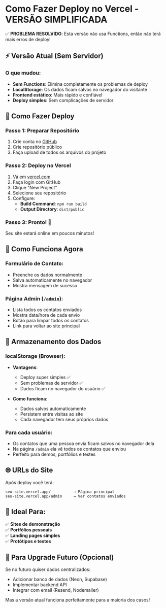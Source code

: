# Como Fazer Deploy no Vercel - VERSÃO SIMPLIFICADA

✅ **PROBLEMA RESOLVIDO**: Esta versão não usa Functions, então não terá mais erros de deploy!

## ⚡ Versão Atual (Sem Servidor)

### O que mudou:
- **Sem Functions**: Elimina completamente os problemas de deploy
- **LocalStorage**: Os dados ficam salvos no navegador do visitante
- **Frontend estático**: Mais rápido e confiável
- **Deploy simples**: Sem complicações de servidor

## 🚀 Como Fazer Deploy

### Passo 1: Preparar Repositório
1. Crie conta no [GitHub](https://github.com)
2. Crie repositório público
3. Faça upload de todos os arquivos do projeto

### Passo 2: Deploy no Vercel
1. Vá em [vercel.com](https://vercel.com)
2. Faça login com GitHub
3. Clique "New Project"
4. Selecione seu repositório
5. Configure:
   - **Build Command**: `npm run build`
   - **Output Directory**: `dist/public`

### Passo 3: Pronto! 🎉
Seu site estará online em poucos minutos!

## 📱 Como Funciona Agora

### Formulário de Contato:
- Preenche os dados normalmente
- Salva automaticamente no navegador
- Mostra mensagem de sucesso

### Página Admin (`/admin`):
- Lista todos os contatos enviados
- Mostra data/hora de cada envio
- Botão para limpar todos os contatos
- Link para voltar ao site principal

## 💾 Armazenamento dos Dados

### localStorage (Browser):
- **Vantagens**: 
  - Deploy super simples ✅
  - Sem problemas de servidor ✅
  - Dados ficam no navegador do usuário ✅
  
- **Como funciona**:
  - Dados salvos automaticamente
  - Persistem entre visitas ao site
  - Cada navegador tem seus próprios dados

### Para cada usuário:
- Os contatos que uma pessoa envia ficam salvos no navegador dela
- Na página `/admin` ela vê todos os contatos que enviou
- Perfeito para demos, portfólios e testes

## 🌐 URLs do Site

Após deploy você terá:
```
seu-site.vercel.app/          → Página principal
seu-site.vercel.app/admin     → Ver contatos enviados
```

## 🎯 Ideal Para:

✅ **Sites de demonstração**  
✅ **Portfólios pessoais**  
✅ **Landing pages simples**  
✅ **Protótipos e testes**  

## 🔄 Para Upgrade Futuro (Opcional)

Se no futuro quiser dados centralizados:
- Adicionar banco de dados (Neon, Supabase)
- Implementar backend API
- Integrar com email (Resend, Nodemailer)

Mas a versão atual funciona perfeitamente para a maioria dos casos!